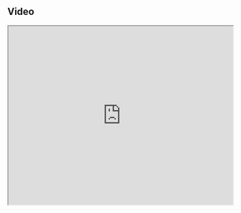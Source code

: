 ## Video

<iframe src="https://www.youtube.com/embed/Ydz8xVZSFH8" width="100%" height="400"></iframe>